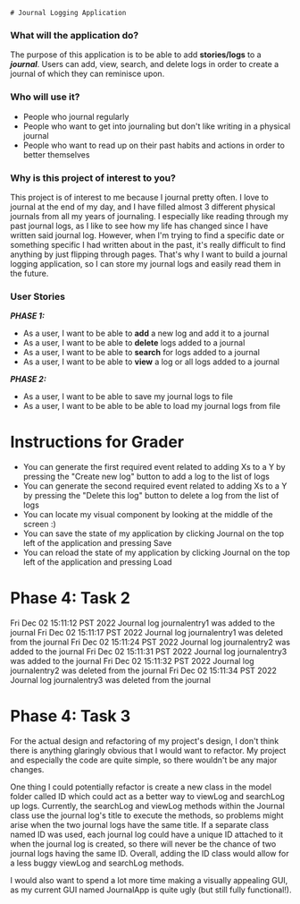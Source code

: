     # Journal Logging Application

### What will the application do?

The purpose of this application is to be able to add **stories/logs**
to a ***journal***. Users can add, view, search, and delete logs in order to create
a journal of which they can reminisce upon. 

### Who will use it?

- People who journal regularly
- People who want to get into journaling but don't like 
writing in a physical journal
- People who want to read up on their past habits and actions
in order to better themselves

### Why is this project of interest to you?

This project is of interest to me because I journal pretty often.
I love to journal at the end of my day, and I have filled almost 3 different physical journals
from all my years of journaling. I especially like reading through my
past journal logs, as I like to see how my life has changed since
I have written said journal log. However, when I'm trying to find a specific date
or something specific I had written about in the past, it's really difficult
to find anything by just flipping through pages. That's why I want to build a
journal logging application, so I can store my journal logs and easily read them
in the future.

### User Stories

***PHASE 1:***

- As a user, I want to be able to **add** a new log and add it to a journal
- As a user, I want to be able to **delete** logs added to a journal
- As a user, I want to be able to **search** for logs added to a journal
- As a user, I want to be able to **view** a log or all logs added to a journal

***PHASE 2:***

- As a user, I want to be able to save my journal logs to file 
- As a user, I want to be able to be able to load my journal logs from file

# Instructions for Grader

- You can generate the first required event related to adding Xs to a Y by pressing
  the "Create new log" button to add a log to the list of logs
- You can generate the second required event related to adding Xs to a Y by pressing
  the "Delete this log" button to delete a log from the list of logs
- You can locate my visual component by looking at the middle of the screen :)
- You can save the state of my application by clicking Journal on the top left
  of the application and pressing Save
- You can reload the state of my application by clicking Journal on the top left
  of the application and pressing Load

# Phase 4: Task 2

Fri Dec 02 15:11:12 PST 2022
Journal log journalentry1 was added to the journal
Fri Dec 02 15:11:17 PST 2022
Journal log journalentry1 was deleted from the journal
Fri Dec 02 15:11:24 PST 2022
Journal log journalentry2 was added to the journal
Fri Dec 02 15:11:31 PST 2022
Journal log journalentry3 was added to the journal
Fri Dec 02 15:11:32 PST 2022
Journal log journalentry2 was deleted from the journal
Fri Dec 02 15:11:34 PST 2022
Journal log journalentry3 was deleted from the journal

# Phase 4: Task 3

For the actual design and refactoring of my project's design,
I don't think there is anything glaringly obvious that I would
want to refactor. My project and especially the code are quite simple,
so there wouldn't be any major changes. 

One thing I could potentially refactor is create a new class in the
model folder called ID which could act as a better way to viewLog and
searchLog up logs. Currently, the searchLog and viewLog methods within the Journal
class use the journal log's title to execute the methods, so problems might
arise when the two journal logs have the same title. If a separate class
named ID was used, each journal log could have a unique ID attached to it
when the journal log is created, so there will never be the chance of two
journal logs having the same ID. Overall, adding the ID class would allow
for a less buggy viewLog and searchLog methods.

I would also want to spend a lot more time making a visually appealing GUI,
as my current GUI named JournalApp is quite ugly (but still fully functional!).